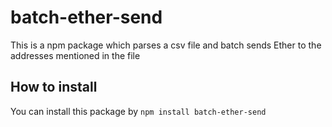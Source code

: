 # batch-ether-send
This is a npm package which parses a csv file and batch sends Ether to the addresses mentioned in the file

## How to install
You can install this package by
`npm install batch-ether-send`
